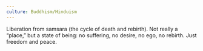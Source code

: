```yaml
---
culture: Buddhism/Hinduism
---
```


Liberation from samsara (the cycle of death and rebirth). Not really a “place,” but a state of being: no suffering, no desire, no ego, no rebirth. Just freedom and peace.